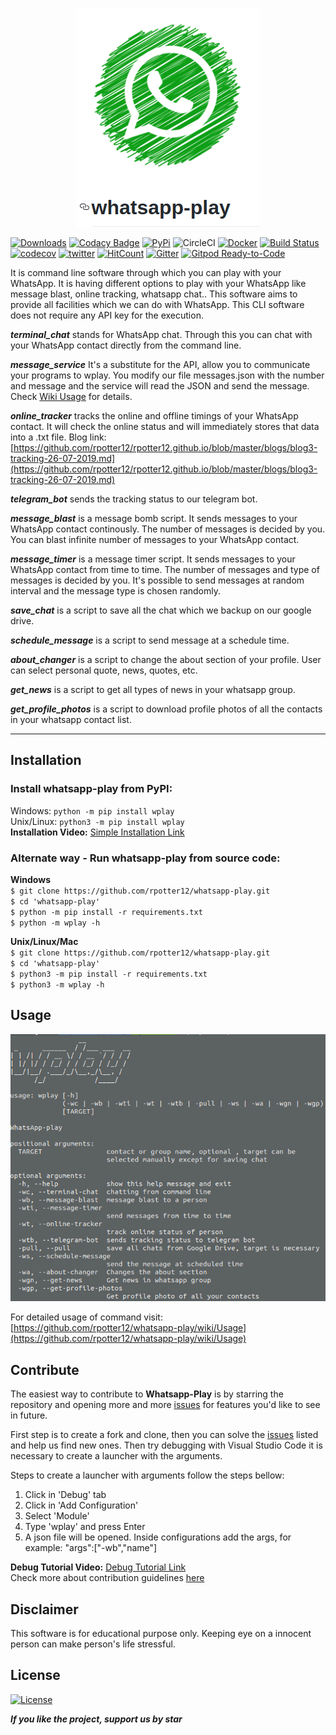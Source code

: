 <p align="center">
  <img src="images/logo.png">
</p>
            
[![Downloads](https://pepy.tech/badge/wplay)](https://pepy.tech/project/wplay)
[![Codacy Badge](https://api.codacy.com/project/badge/Grade/749acf4cad424fbeb96a412963aa83ea)](https://app.codacy.com/app/rpotter12/whatsapp-play?utm_source=github.com&utm_medium=referral&utm_content=rpotter12/whatsapp-play&utm_campaign=Badge_Grade_Settings)
[![PyPi](https://img.shields.io/pypi/v/wplay)](https://img.shields.io/pypi/v/wplay)
![CircleCI](https://circleci.com/gh/rpotter12/whatsapp-play/tree/master.svg?style=svg&circle-token=2b67dd21e60a01fdd36a670629574479aeb2f5c4)
[![Docker](https://img.shields.io/docker/cloud/build/rpotter12/whatsapp-play)](https://img.shields.io/docker/cloud/build/rpotter12/whatsapp-play)
[![Build Status](https://travis-ci.org/rpotter12/whatsapp-play.svg?branch=master)](https://travis-ci.org/rpotter12/whatsapp-play)
[![codecov](https://codecov.io/gh/rpotter12/whatsapp-play/branch/master/graph/badge.svg)](https://codecov.io/gh/rpotter12/whatsapp-play)
[![twitter](https://img.shields.io/twitter/url/https/github.com/rpotter12/whatsapp-play.svg?style=social)](https://twitter.com/rpotter121998)
[![HitCount](http://hits.dwyl.io/rpotter12/whatsapp-play.svg)](http://hits.dwyl.io/rpotter12/whatsapp-play)
[![Gitter](https://badges.gitter.im/whatsapp-play/community.svg)](https://gitter.im/whatsapp-play/community?utm_source=badge&utm_medium=badge&utm_campaign=pr-badge)
[![Gitpod Ready-to-Code](https://img.shields.io/badge/Gitpod-Ready--to--Code-blue?logo=gitpod)](https://gitpod.io/#https://github.com/rpotter12/whatsapp-play) 

It is command line software through which you can play with your WhatsApp. It is having different options to play with your WhatsApp like message blast, online tracking, whatsapp chat.. This software aims to provide all facilities which we can do with WhatsApp. This CLI software does not require any API key for the execution.

***terminal_chat*** stands for WhatsApp chat. Through this you can chat with your WhatsApp contact directly from the command line.

***message_service*** It's a substitute for the API, allow you to communicate your programs to wplay. You modify our file messages.json with the number and message and the service will read the JSON and send the message. Check [Wiki Usage](https://github.com/rpotter12/whatsapp-play/wiki/Usage#whatsapp-service) for details.

***online_tracker*** tracks the online and offline timings of your WhatsApp contact. It will check the online status and will immediately stores that data into a .txt file. Blog link: [https://github.com/rpotter12/rpotter12.github.io/blob/master/blogs/blog3-tracking-26-07-2019.md](https://github.com/rpotter12/rpotter12.github.io/blob/master/blogs/blog3-tracking-26-07-2019.md)

***telegram_bot*** sends the tracking status to our telegram bot.

***message_blast*** is a message bomb script. It sends messages to your WhatsApp contact continously. The number of messages is decided by you. You can blast infinite number of messages to your WhatsApp contact.

***message_timer*** is a message timer script. It sends messages to your WhatsApp contact from time to time. The number of messages and type of messages is decided by you. It's possible to send messages at random interval and the message type is chosen randomly.

***save_chat*** is a script to save all the chat which we backup on our google drive.

***schedule_message*** is a script to send message at a schedule time.

***about_changer*** is a script to change the about section of your profile. User can select personal quote, news, quotes, etc.

***get_news*** is a script to get all types of news in your whatsapp group.

***get_profile_photos*** is a script to download profile photos of all the contacts in your whatsapp contact list.

---

## Installation

### Install whatsapp-play from PyPI: <br />
Windows: `python -m pip install wplay` <br />
Unix/Linux: `python3 -m pip install wplay` <br />
**Installation Video:** [Simple Installation Link](https://youtu.be/HS6ksu6rCxQ)

### Alternate way - Run whatsapp-play from source code: <br />
**Windows**<br />
`$ git clone https://github.com/rpotter12/whatsapp-play.git` <br />
`$ cd 'whatsapp-play'` <br />
`$ python -m pip install -r requirements.txt` <br />
`$ python -m wplay -h` <br />

**Unix/Linux/Mac**<br />
`$ git clone https://github.com/rpotter12/whatsapp-play.git` <br />
`$ cd 'whatsapp-play'` <br />
`$ python3 -m pip install -r requirements.txt` <br />
`$ python3 -m wplay -h` <br />

## Usage
<img src="images/usage.png"><br />

For detailed usage of command visit: [https://github.com/rpotter12/whatsapp-play/wiki/Usage](https://github.com/rpotter12/whatsapp-play/wiki/Usage)

## Contribute

The easiest way to contribute to **Whatsapp-Play** is by starring the repository and opening more and more [issues](https://github.com/rpotter12/whatsapp-play/issues) for features you'd like to see in future. <br />

First step is to create a fork and clone, then you can solve the [issues](https://github.com/rpotter12/whatsapp-play/issues) listed and help us find new ones. Then try debugging with Visual Studio Code it is necessary to create a launcher with the arguments. <br />

Steps to create a launcher with arguments follow the steps bellow: <br />
1. Click in 'Debug' tab
1. Click in 'Add Configuration'
1. Select 'Module'
1. Type 'wplay' and press Enter
1. A json file will be opened. Inside configurations add the args, for example: "args":["-wb","name"] 

**Debug Tutorial Video:** [Debug Tutorial Link](https://youtu.be/NyJgUGvyWnY)<br />
Check more about contribution guidelines [here](https://www.github.com/rpotter12/whatsapp-play/CONTRIBUTION.md)

## Disclaimer
This software is for educational purpose only. Keeping eye on a innocent person can make person's life stressful.

## License
[![License](https://img.shields.io/github/license/rpotter12/whatsapp-play.svg)](https://github.com/rpotter12/whatsapp-play/blob/master/README.md)

***If you like the project, support us by star***
